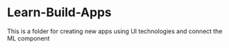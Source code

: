 # Learn-Build-Apps
This is a folder for creating new apps using UI technologies and connect the ML component
